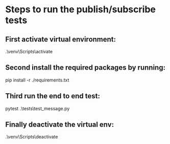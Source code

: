 # Steps to run the publish/subscribe tests


## First activate virtual environment:
.\venv\Scripts\activate

## Second install the required packages by running:
pip install -r ./requirements.txt

## Third run the end to end test:
pytest .\tests\test_message.py

## Finally deactivate the virtual env:
.\venv\Scripts\deactivate